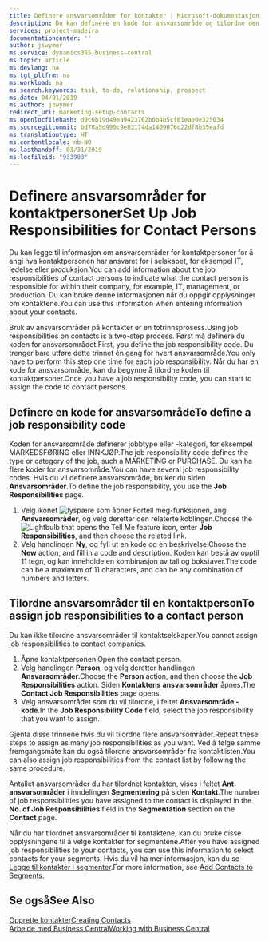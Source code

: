 ```yaml
---
title: Definere ansvarsområder for kontakter | Microsoft-dokumentasjon
description: Du kan definere en kode for ansvarsområde og tilordne den til en kontakt for å angi oppgavene som kontakten er ansvarlig for i selskapet, for eksempel IT eller produksjon.
services: project-madeira
documentationcenter: ''
author: jswymer
ms.service: dynamics365-business-central
ms.topic: article
ms.devlang: na
ms.tgt_pltfrm: na
ms.workload: na
ms.search.keywords: task, to-do, relationship, prospect
ms.date: 04/01/2019
ms.author: jswymer
redirect_url: marketing-setup-contacts
ms.openlocfilehash: d9c6b19d49ea9423762b0b4b5cf61eae0e325034
ms.sourcegitcommit: bd78a5d990c9e83174da1409076c22df8b35eafd
ms.translationtype: HT
ms.contentlocale: nb-NO
ms.lasthandoff: 03/31/2019
ms.locfileid: "933983"
---
```

# <a name="set-up-job-responsibilities-for-contact-persons"></a><span data-ttu-id="7ab9b-103">Definere ansvarsområder for kontaktpersoner</span><span class="sxs-lookup"><span data-stu-id="7ab9b-103">Set Up Job Responsibilities for Contact Persons</span></span>
<span data-ttu-id="7ab9b-104">Du kan legge til informasjon om ansvarsområder for kontaktpersoner for å angi hva kontaktpersonen har ansvaret for i selskapet, for eksempel IT, ledelse eller produksjon.</span><span class="sxs-lookup"><span data-stu-id="7ab9b-104">You can add information about the job responsibilities of contact persons to indicate what the contact person is responsible for within their company, for example, IT, management, or production.</span></span> <span data-ttu-id="7ab9b-105">Du kan bruke denne informasjonen når du oppgir opplysninger om kontaktene.</span><span class="sxs-lookup"><span data-stu-id="7ab9b-105">You can use this information when entering information about your contacts.</span></span>

<span data-ttu-id="7ab9b-106">Bruk av ansvarsområder på kontakter er en totrinnsprosess.</span><span class="sxs-lookup"><span data-stu-id="7ab9b-106">Using job responsibilities on contacts is a two-step process.</span></span> <span data-ttu-id="7ab9b-107">Først må definere du koden for ansvarsområdet.</span><span class="sxs-lookup"><span data-stu-id="7ab9b-107">First, you define the job responsibility code.</span></span> <span data-ttu-id="7ab9b-108">Du trenger bare utføre dette trinnet én gang for hvert ansvarsområde.</span><span class="sxs-lookup"><span data-stu-id="7ab9b-108">You only have to perform this step one time for each job responsibility.</span></span> <span data-ttu-id="7ab9b-109">Når du har en kode for ansvarsområde, kan du begynne å tilordne koden til kontaktpersoner.</span><span class="sxs-lookup"><span data-stu-id="7ab9b-109">Once you have a job responsibility code, you can start to assign the code to contact persons.</span></span>

## <a name="to-define-a-job-responsibility-code"></a><span data-ttu-id="7ab9b-110">Definere en kode for ansvarsområde</span><span class="sxs-lookup"><span data-stu-id="7ab9b-110">To define a job responsibility code</span></span>
<span data-ttu-id="7ab9b-111">Koden for ansvarsområde definerer jobbtype eller -kategori, for eksempel MARKEDSFØRING eller INNKJØP.</span><span class="sxs-lookup"><span data-stu-id="7ab9b-111">The job responsibility code defines the type or category of the job, such a MARKETING or PURCHASE.</span></span> <span data-ttu-id="7ab9b-112">Du kan ha flere koder for ansvarsområde.</span><span class="sxs-lookup"><span data-stu-id="7ab9b-112">You can have several job responsibility codes.</span></span> <span data-ttu-id="7ab9b-113">Hvis du vil definere ansvarsområde, bruker du siden **Ansvarsområder**.</span><span class="sxs-lookup"><span data-stu-id="7ab9b-113">To define the job responsibility, you use the **Job Responsibilities** page.</span></span>

1. <span data-ttu-id="7ab9b-114">Velg ikonet ![lyspære som åpner Fortell meg-funksjonen](media/ui-search/search_small.png "Fortell hva du vil gjøre"), angi **Ansvarsområder**, og velg deretter den relaterte koblingen.</span><span class="sxs-lookup"><span data-stu-id="7ab9b-114">Choose the ![Lightbulb that opens the Tell Me feature](media/ui-search/search_small.png "Tell me what you want to do") icon, enter **Job Responsibilities**, and then choose the related link.</span></span>
2. <span data-ttu-id="7ab9b-115">Velg handlingen **Ny**, og fyll ut en kode og en beskrivelse.</span><span class="sxs-lookup"><span data-stu-id="7ab9b-115">Choose the **New** action, and fill in a code and description.</span></span> <span data-ttu-id="7ab9b-116">Koden kan bestå av opptil 11 tegn, og kan inneholde en kombinasjon av tall og bokstaver.</span><span class="sxs-lookup"><span data-stu-id="7ab9b-116">The code can be a maximum of 11 characters, and can be any combination of numbers and letters.</span></span>

## <a name="to-assign-job-responsibilities-to-a-contact-person"></a><span data-ttu-id="7ab9b-117">Tilordne ansvarsområder til en kontaktperson</span><span class="sxs-lookup"><span data-stu-id="7ab9b-117">To assign job responsibilities to a contact person</span></span>
<span data-ttu-id="7ab9b-118">Du kan ikke tilordne ansvarsområder til kontaktselskaper.</span><span class="sxs-lookup"><span data-stu-id="7ab9b-118">You cannot assign job responsibilities to contact companies.</span></span>

1. <span data-ttu-id="7ab9b-119">Åpne kontaktpersonen.</span><span class="sxs-lookup"><span data-stu-id="7ab9b-119">Open the contact person.</span></span>
2. <span data-ttu-id="7ab9b-120">Velg handlingen **Person**, og velg deretter handlingen **Ansvarsområder**.</span><span class="sxs-lookup"><span data-stu-id="7ab9b-120">Choose the **Person** action, and then choose the **Job Responsibilities** action.</span></span> <span data-ttu-id="7ab9b-121">Siden **Kontaktens ansvarsområder** åpnes.</span><span class="sxs-lookup"><span data-stu-id="7ab9b-121">The **Contact Job Responsibilities** page opens.</span></span>
3. <span data-ttu-id="7ab9b-122">Velg ansvarsområdet som du vil tilordne, i feltet **Ansvarsområde - kode**.</span><span class="sxs-lookup"><span data-stu-id="7ab9b-122">In the **Job Responsibility Code** field, select the job responsibility that you want to assign.</span></span>

<span data-ttu-id="7ab9b-123">Gjenta disse trinnene hvis du vil tilordne flere ansvarsområder.</span><span class="sxs-lookup"><span data-stu-id="7ab9b-123">Repeat these steps to assign as many job responsibilities as you want.</span></span> <span data-ttu-id="7ab9b-124">Ved å følge samme fremgangsmåte kan du også tilordne ansvarsområder fra kontaktlisten.</span><span class="sxs-lookup"><span data-stu-id="7ab9b-124">You can also assign job responsibilities from the contact list by following the same procedure.</span></span>

<span data-ttu-id="7ab9b-125">Antallet ansvarsområder du har tilordnet kontakten, vises i feltet **Ant. ansvarsområder** i inndelingen **Segmentering** på siden **Kontakt**.</span><span class="sxs-lookup"><span data-stu-id="7ab9b-125">The number of job responsibilities you have assigned to the contact is displayed in the **No. of Job Responsibilities** field in the **Segmentation** section on the **Contact** page.</span></span>

<span data-ttu-id="7ab9b-126">Når du har tilordnet ansvarsområder til kontaktene, kan du bruke disse opplysningene til å velge kontakter for segmentene.</span><span class="sxs-lookup"><span data-stu-id="7ab9b-126">After you have assigned job responsibilities to your contacts, you can use this information to select contacts for your segments.</span></span> <span data-ttu-id="7ab9b-127">Hvis du vil ha mer informasjon, kan du se [Legge til kontakter i segmenter](marketing-add-contact-segment.md).</span><span class="sxs-lookup"><span data-stu-id="7ab9b-127">For more information, see [Add Contacts to Segments](marketing-add-contact-segment.md).</span></span>

## <a name="see-also"></a><span data-ttu-id="7ab9b-128">Se også</span><span class="sxs-lookup"><span data-stu-id="7ab9b-128">See Also</span></span>
[<span data-ttu-id="7ab9b-129">Opprette kontakter</span><span class="sxs-lookup"><span data-stu-id="7ab9b-129">Creating Contacts</span></span>](marketing-create-contact-companies.md)  
[<span data-ttu-id="7ab9b-130">Arbeide med Business Central</span><span class="sxs-lookup"><span data-stu-id="7ab9b-130">Working with Business Central</span></span>](ui-work-product.md)
